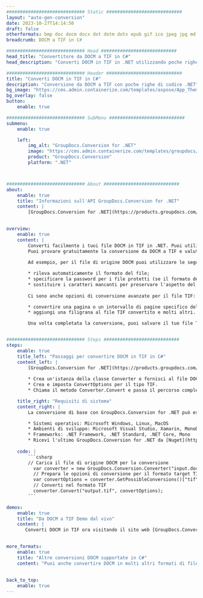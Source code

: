 ```yaml
---
############################# Static ############################
layout: "auto-gen-conversion"
date: 2023-10-27T14:14:50
draft: false
otherformats: bmp doc docm docx dot dotm dotx epub gif ico jpeg jpg md odt ott pdf png psd rtf tex tif tiff txt xps
breadcrumb: DOCM a TIF in C#

############################# Head ############################
head_title: "Convertitore da DOCM a TIF in C#"
head_description: "Converti DOCM in TIF in .NET utilizzando poche righe di codice. Utilizza l'API di conversione dei documenti di GroupDocs per convertire oltre 160 formati di file."

############################# Header ############################
title: "Converti DOCM in TIF in C#"
description: "Conversione da DOCM a TIF con poche righe di codice .NET"
bg_image: "https://cms.admin.containerize.com/templates/aspose/App_Themes/V3/images/bg/header1.png"
bg_overlay: false
button:
    enable: true

############################# SubMenu ############################
submenu:
    enable: true

    left:
        img_alt: "GroupDocs.Conversion for .NET"
        image: "https://cms.admin.containerize.com/templates/groupdocs/images/product-logos/90x90-noborder/groupdocs-conversion-net.png"
        product: "GroupDocs.Conversion"
        platform: ".NET"



############################# About ############################
about:
    enable: true
    title: "Informazioni sull'API GroupDocs.Conversion for .NET"
    content: |
        [GroupDocs.Conversion for .NET](https://products.groupdocs.com/conversion/net/) può essere utilizzato per convertire Microsoft Word, Excel, PowerPoint, PDF, Visio e altri formati. GroupDocs.Conversion è un'API standalone adatta per sistemi interni e back-end in cui sono richieste prestazioni elevate. Non dipende da alcun software come Microsoft o Open Office.
    

overview:
    enable: true
    content: |
        Converti facilmente i tuoi file DOCM in TIF in .NET. Puoi utilizzare solo un paio di righe di codice C# in qualsiasi piattaforma a tua scelta come: Windows, Linux, macOS.
        Puoi provare gratuitamente la conversione da DOCM a TIF e valutare la qualità dei risultati della conversione. Insieme a semplici scenari di conversione di file, puoi provare opzioni più avanzate per caricare il file di origine DOCM e per salvare il risultato di output TIF. 
        
        Ad esempio, per il file di origine DOCM puoi utilizzare le seguenti opzioni di caricamento:

        * rileva automaticamente il formato del file;
        * specificare la password per i file protetti (se il formato del file lo supporta);
        * sostituire i caratteri mancanti per preservare l'aspetto del documento.
        
        Ci sono anche opzioni di conversione avanzate per il file TIF:

        * convertire una pagina o un intervallo di pagine specifico del documento;
        * aggiungi una filigrana al file TIF convertito e molti altri.

        Una volta completata la conversione, puoi salvare il tuo file TIF nel percorso del file locale o in qualsiasi archivio di terze parti come FTP, Amazon S3, Google Drive, Dropbox ecc. Nota: per convertire DOCM in {{ TO}} non è necessario alcun software aggiuntivo installato, come MS Office, Open Office, Adobe Acrobat Reader ecc.


############################# Steps ############################
steps:
    enable: true
    title_left: "Passaggi per convertire DOCM in TIF in C#"
    content_left: |
        [GroupDocs.Conversion for .NET](https://products.groupdocs.com/conversion/net/) consente agli sviluppatori di convertire facilmente un file DOCM in TIF con poche righe di codice.
        
        * Crea un'istanza della classe Converter e fornisci al file DOCM il percorso completo
        * Crea e imposta ConvertOptions per il tipo TIF.
        * Chiama il metodo Converter.Convert e passa il percorso completo e il formato (TIF) come parametro

    title_right: "Requisiti di sistema"
    content_right: |
        La conversione di base con GroupDocs.Conversion for .NET può essere eseguita in pochi semplici passaggi. Le nostre API sono supportate su tutte le principali piattaforme e sistemi operativi. Prima di eseguire il codice seguente, assicurati di avere i seguenti prerequisiti installati sul tuo sistema.

        * Sistemi operativi: Microsoft Windows, Linux, MacOS
        * Ambienti di sviluppo: Microsoft Visual Studio, Xamarin, MonoDevelop
        * Frameworks: .NET Framework, .NET Standard, .NET Core, Mono
        * Ricevi l'ultimo GroupDocs.Conversion for .NET da [Nuget](https://www.nuget.org/packages/groupdocs.conversion)
         
    code: |
        ```csharp    
        // Carica il file di origine DOCM per la conversione
          var converter = new GroupDocs.Conversion.Converter("input.docm");
          // Prepara le opzioni di conversione per il formato target TIF
          var convertOptions = converter.GetPossibleConversions()["tif"].ConvertOptions;
          // Converti nel formato TIF
          converter.Convert("output.tif", convertOptions);
        ```

demos:
    enable: true
    title: "Da DOCM a TIF Demo dal vivo"
    content: |
       Converti DOCM in TIF ora visitando il sito web [GroupDocs.Conversion App](https://products.groupdocs.app/conversion/family). La demo online presenta i seguenti vantaggi
          

more_formats:
    enable: true
    title: "Altre conversioni DOCM supportate in C#"
    content: "Puoi anche convertire DOCM in molti altri formati di file. Si prega di consultare l'elenco di seguito."
       
       
back_to_top:
    enable: true
---
```

